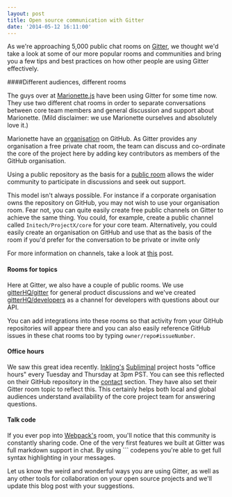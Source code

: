```yaml
---
layout: post
title: Open source communication with Gitter
date: '2014-05-12 16:11:00'
---
```


As we're approaching 5,000 public chat rooms on [Gitter](https://gitter.im), we thought we'd take a look at some of our more popular rooms and communities and bring you a few tips and best practices on how other people are using Gitter effectively.

####Different audiences, different rooms

The guys over at [Marionette.js](http://marionettejs.com/) have been using Gitter for some time now. They use two different chat rooms in order to separate conversations between core team members and general discussion and support about Marionette. (Mild disclaimer: we use Marionette ourselves and absolutely love it.)

Marionette have an [organisation](https://github.com/marionettejs) on GitHub. As Gitter provides any organisation a free private chat room, the team can discuss and co-ordinate the core of the project here by adding key contributors as members of the GitHub organisation.
<!--more-->
Using a public repository as the basis for a [public room](https://gitter.im/marionettejs/backbone.marionette) allows the wider community to participate in discussions and seek out support.

This model isn't always possible. For instance if a corporate organisation owns the repository on GitHub, you may not wish to use your organisation room. Fear not, you can quite easily create free public channels on Gitter to achieve the same thing. You could, for example, create a public channel called ```Initech/ProjectX/core``` for your core team. Alternatively, you could easily create an organisation on GitHub and use that as the basis of the room if you'd prefer for the conversation to be private or invite only

For more information on channels, take a look at [this](/introducing-channels) post.

#### Rooms for topics

Here at Gitter, we also have a couple of public rooms. We use [gitterHQ/gitter](https://gitter.im/gitterHQ/gitter) for general product discussions and we've created [gitterHQ/developers](https://gitter.im/gitterHQ/developers) as a channel for developers with questions about our API.

You can add integrations into these rooms so that activity from your GitHub repositories will appear there and you can also easily reference GitHub issues in these chat rooms too by typing ```owner/repo#issueNumber```.

#### Office hours
We saw this great idea recently. [Inkling's](https://github.com/inkling) [Subliminal](https://github.com/inkling/Subliminal) project hosts "office hours" every Tuesday and Thursday at 3pm PST. You can see this reflected on their GitHub repository in the [contact](https://github.com/inkling/Subliminal#contact) section. They have also set their Gitter room topic to reflect this. This certainly helps both local and global audiences understand availability of the core project team for answering questions.

#### Talk code

If you ever pop into [Webpack's](https://github.com/webpack/webpack) room, you'll notice that this community is constantly sharing code. One of the very first features we built at Gitter was full markdown support in chat. By using ``` codepens you're able to get full syntax highlighting in your messages.

Let us know the weird and wonderful ways you are using Gitter, as well as any other tools for collaboration on your open source projects and we'll update this blog post with your suggestions.

